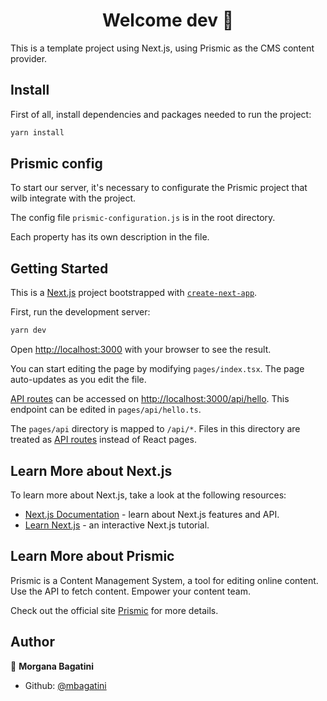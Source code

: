 <h1 align="center">Welcome dev 👋</h1>

This is a template project using Next.js, using Prismic as the CMS content provider.

## Install

First of all, install dependencies and packages needed to run the project:

```bash
yarn install
```

## Prismic config

To start our server, it's necessary to configurate the Prismic project that wilb integrate with the project. 

The config file `prismic-configuration.js` is in the root directory.

Each property has its own description in the file.

## Getting Started

This is a [Next.js](https://nextjs.org/) project bootstrapped with [`create-next-app`](https://github.com/vercel/next.js/tree/canary/packages/create-next-app).

First, run the development server:

```bash
yarn dev
```

Open [http://localhost:3000](http://localhost:3000) with your browser to see the result.

You can start editing the page by modifying `pages/index.tsx`. The page auto-updates as you edit the file.

[API routes](https://nextjs.org/docs/api-routes/introduction) can be accessed on [http://localhost:3000/api/hello](http://localhost:3000/api/hello). This endpoint can be edited in `pages/api/hello.ts`.

The `pages/api` directory is mapped to `/api/*`. Files in this directory are treated as [API routes](https://nextjs.org/docs/api-routes/introduction) instead of React pages.

## Learn More about Next.js

To learn more about Next.js, take a look at the following resources:

- [Next.js Documentation](https://nextjs.org/docs) - learn about Next.js features and API.
- [Learn Next.js](https://nextjs.org/learn) - an interactive Next.js tutorial.

## Learn More about Prismic

Prismic is a Content Management System, a tool for editing online content. Use the API to fetch content. Empower your content team.

Check out the official site [Prismic](https://prismic.io/) for more details.

## Author

👤 **Morgana Bagatini**

* Github: [@mbagatini](https://github.com/mbagatini)
